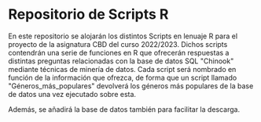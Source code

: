 # Repositorio de Scripts R

En este repositorio se alojarán los distintos Scripts en lenuaje R para el proyecto de la asignatura CBD del curso 2022/2023. Dichos scripts contendrán una serie de funciones en R que ofrecerán respuestas a distintas preguntas relacionadas con la base de datos SQL "Chinook" mediante técnicas de minería de datos. Cada script será nombrado en función de la información que ofrezca, de forma que un script llamado "Géneros_más_populares" devolverá los géneros más populares de la base de datos una vez ejecutado sobre esta.

Además, se añadirá la base de datos también para facilitar la descarga.

